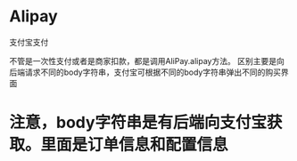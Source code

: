# Alipay
支付宝支付

不管是一次性支付或者是商家扣款，都是调用AliPay.alipay方法。
区别主要是向后端请求不同的body字符串，支付宝可根据不同的body字符串弹出不同的购买界面

# 注意，body字符串是有后端向支付宝获取。里面是订单信息和配置信息